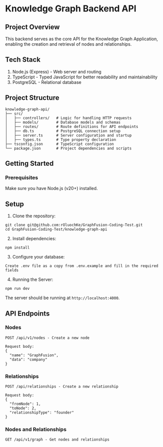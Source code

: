 # Knowledge Graph Backend API

## Project Overview

This backend serves as the core API for the Knowledge Graph Application, enabling the creation and retrieval of nodes and relationships.

## Tech Stack

1. Node.js (Express) - Web server and routing
2. TypeScript - Typed JavaScript for better readability and maintainability
3. PostgreSQL - Relational database

## Project Structure

```
knowledge-graph-api/
├── src/
│   ├── controllers/   # Logic for handling HTTP requests
│   ├── models/        # Database models and schemas
│   ├── routes/        # Route definitions for API endpoints
│   ├── db.ts          # PostgreSQL connection setup
│   ├── server.ts      # Server configuration and startup
│   ├── types.ts       # Type property declaration
├── tsconfig.json      # TypeScript configuration
└── package.json       # Project dependencies and scripts
```

## Getting Started

### Prerequisites

Make sure you have Node.js (v20+) installed.

## Setup

1. Clone the repository:

```
git clone git@github.com:rOluochKe/GraphFusion-Coding-Test.git
cd GraphFusion-Coding-Test/knowledge-graph-api
```

2. Install dependencies:

```
npm install
```

3. Configure your database:

```
Create .env file as a copy from .env.example and fill in the required fields
```

4. Running the Server:

```
npm run dev
```

The server should be running at `http://localhost:4000`.

## API Endpoints

### Nodes

```
POST /api/v1/nodes - Create a new node

Request body:
{
  "name": "GraphFusion",
  "data": "company"
}

```

### Relationships

```
POST /api/relationships - Create a new relationship

Request body:
{
  "fromNode": 1,
  "toNode": 2,
  "relationshipType": "founder"
}
```

### Nodes and Relationships

```
GET /api/v1/graph - Get nodes and relationships
```
